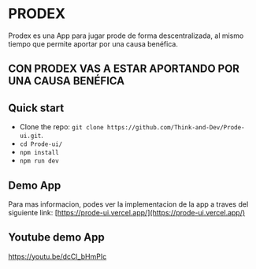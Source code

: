 # PRODEX

Prodex es una App para jugar prode de forma descentralizada, al mismo tiempo que permite aportar por una causa benéfica.

## CON PRODEX VAS A ESTAR APORTANDO POR UNA CAUSA BENÉFICA

## Quick start

- Clone the repo: `git clone https://github.com/Think-and-Dev/Prode-ui.git`.
- `cd Prode-ui/`
- `npm install`
- `npm run dev`

## Demo App

Para mas informacion, podes ver la implementacion de la app a traves del siguiente link: [https://prode-ui.vercel.app/](https://prode-ui.vercel.app/)

## Youtube demo App
https://youtu.be/dcCl_bHmPIc
